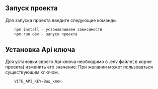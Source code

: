## Запуск проекта

Для запуска проекта введите следующие команды:


```js
    npm install - устанавливаем зависимости
    npm run dev - запуск проекта
```


## Установка Api ключа

Для установки своего Api ключа необходимо в .env файле( в корне проекта) изменить его значение:
При желании может пользоваться существующим ключом. 

```js
    VITE_API_KEY=Ваш_ключ
```